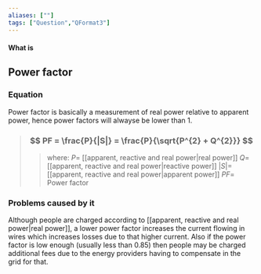 ```yaml
---
aliases: [""]
tags: ["Question","QFormat3"]
---
```


#### What is
## Power factor
### Equation
Power factor is basically a measurement of real power relative to apparent power, hence power factors will alwayse be lower than 1.

> ### $$ PF = \frac{P}{|S|} = \frac{P}{\sqrt{P^{2} + Q^{2}}} $$ 
>> where:
>> $P=$ [[apparent, reactive and real power|real power]]
>> $Q=$ [[apparent, reactive and real power|reactive power]]
>> $|S|=$ [[apparent, reactive and real power|apparent power]]
>> $PF=$ Power factor

### Problems caused by it
Although people are charged according to [[apparent, reactive and real power|real power]], a lower power factor increases the current flowing in wires which increases losses due to that higher current. Also if the power factor is low enough (usually less than 0.85) then people may be charged additional fees due to the energy providers having to compensate in the grid for that.
